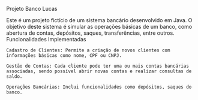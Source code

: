 Projeto Banco Lucas

Este é um projeto fictício de um sistema bancário desenvolvido em Java. O objetivo deste sistema é simular as operações básicas de um banco, como abertura de contas, depósitos, saques, transferências, entre outros.
Funcionalidades Implementadas

    Cadastro de Clientes: Permite a criação de novos clientes com informações básicas como nome, CPF ou CNPJ.

    Gestão de Contas: Cada cliente pode ter uma ou mais contas bancárias associadas, sendo possível abrir novas contas e realizar consultas de saldo.

    Operações Bancárias: Inclui funcionalidades como depósitos, saques do banco.

